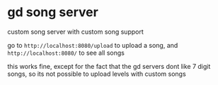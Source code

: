 # gd song server

custom song server with custom song support

go to `http://localhost:8080/upload` to upload a song, and `http://localhost:8080/` to see all songs

this works fine, except for the fact that the gd servers dont like 7 digit songs, so its not possible to upload levels with custom songs